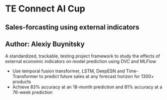 # TE Connect AI Cup

## Sales-forcasting using external indicators

## Author: Alexiy Buynitsky

A standardized, trackable, testing project framework to study the effects of external economic indicators on model prediction using DVC and MLFlow
- Use temporal fusion transformer, LSTM, DeepESN and Time-Transformer to predict future sales at any forecast horizon for 1300+ products
- Achieve 83% accuracy at an 18-month prediction and 81% accuracy at a 76-week prediction
